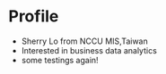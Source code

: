 
# Profile
- Sherry Lo from NCCU MIS,Taiwan 
- Interested in business data analytics
- some testings again!

